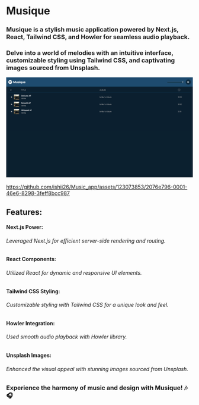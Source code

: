 # Musique

### Musique is a stylish music application powered by Next.js, React, Tailwind CSS, and Howler for seamless audio playback.

### Delve into a world of melodies with an intuitive interface, customizable styling using Tailwind CSS, and captivating images sourced from Unsplash.

![alt text](image.png)

https://github.com/ishii26/Music_app/assets/123073853/2076e796-0001-46e6-8298-3feff8bcc987

## Features:

#### Next.js Power:

###### Leveraged Next.js for efficient server-side rendering and routing.

#### React Components:

###### Utilized React for dynamic and responsive UI elements.

#### Tailwind CSS Styling:

###### Customizable styling with Tailwind CSS for a unique look and feel.

#### Howler Integration:

###### Used smooth audio playback with Howler library.

#### Unsplash Images:

###### Enhanced the visual appeal with stunning images sourced from Unsplash.

### Experience the harmony of music and design with Musique! 🎶🎧
